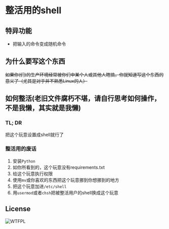 # 整活用的shell

## 特异功能

* 把输入的命令变成随机命令

## 为什么要写这个东西

~~如果你(们)的生产环境经常被你们中某个人或其他人瞎搞，你就知道写这个东西的意义了（尤其是对于并不熟悉Linux的人）~~

## 如何整活(老旧文件腐朽不堪，请自行思考如何操作，不是我懒，其实就是我懒)

### TL; DR

把这个玩意设置成shell就行了

### 整活用的废话

1. 安装`Python`
2. 如你所看到的，这个玩意没有requirements.txt
3. 给这个玩意执行权限
4. 使用`mv`或你喜欢的东西把这个玩意挪到你想挪到的地方
5. 把这个玩意加进`/etc/shell`
6. 用`usermod`或者`chsh`把被整活用户的shell换成这个玩意

## License

![WTFPL](http://www.wtfpl.net/wp-content/uploads/2012/12/wtfpl-badge-4.png)
